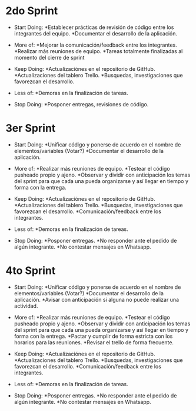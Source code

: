 # 2do Sprint

- Start Doing:
        *Establecer prácticas de revisión de código entre los integrantes del equipo.
        *Documentar el desarrollo de la aplicación.
          
- More of:
        *Mejorar la comunicación/feedback entre los integrantes.
        *Realizar más reuniones de equipo.
        *Tareas totalmente finalizadas al momento del cierre de sprint
  
- Keep Doing:
        *Actualizaciónes en el repositorio de GitHub.
        *Actualizaciones del tablero Trello.
        *Busquedas, investigaciones que favorezcan el desarrollo.
  
- Less of:
        *Demoras en la finalización de tareas.
  
- Stop Doing:
        *Posponer entregas, revisiones de código.



# 3er Sprint

- Start Doing:
        *Unificar código y ponerse de acuerdo en el nombre de elementos/variables (Votar?)
        *Documentar el desarrollo de la aplicación.
          
- More of:
        *Realizar más reuniones de equipo.
        *Testear el código pusheado propio y ajeno.
        *Observar y dividir con anticipación los temas del sprint para que cada una pueda organizarse y así llegar en tiempo y forma con la entrega.
  
- Keep Doing:
        *Actualizaciónes en el repositorio de GitHub.
        *Actualizaciones del tablero Trello.
        *Busquedas, investigaciones que favorezcan el desarrollo.
        *Comunicación/feedback entre los integrantes.
  
- Less of:
        *Demoras en la finalización de tareas.
  
- Stop Doing:
        *Posponer entregas.
        *No responder ante el pedido de algún integrante.
        *No contestar mensajes en Whatsapp.

# 4to Sprint

- Start Doing:
        *Unificar código y ponerse de acuerdo en el nombre de elementos/variables (Votar?)
        *Documentar el desarrollo de la aplicación.
        *Avisar con anticipación si alguna no puede realizar una actividad.
          
- More of:
        *Realizar más reuniones de equipo.
        *Testear el código pusheado propio y ajeno.
        *Observar y dividir con anticipación los temas del sprint para que cada una pueda organizarse y así llegar en tiempo y forma con la entrega.
        *Pactar y cumplir de forma estricta con los horarios para las reuniones.
        *Revisar el trello de forma frecuente.
  
- Keep Doing:
        *Actualizaciónes en el repositorio de GitHub.
        *Actualizaciones del tablero Trello.
        *Busquedas, investigaciones que favorezcan el desarrollo.
        *Comunicación/feedback entre los integrantes.
  
- Less of:
        *Demoras en la finalización de tareas.
  
- Stop Doing:
        *Posponer entregas.
        *No responder ante el pedido de algún integrante.
        *No contestar mensajes en Whatsapp.
